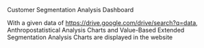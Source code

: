 Customer Segmentation Analysis Dashboard 

With a given data of https://drive.google.com/drive/search?q=data, Anthropostatistical Analysis Charts and Value-Based Extended Segmentation Analysis Charts are displayed in the website
